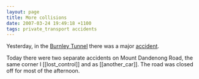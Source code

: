 ```yaml
---
layout: page
title: More collisions
date: 2007-03-24 19:49:18 +1100
tags: private_transport accidents
---
```


Yesterday, in the <a href="http://en.wikipedia.org/wiki/Burnley_Tunnel">Burnley Tunnel</a> there was a major <a href="http://www.news.com.au/story/0,23599,21438714-1243,00.html">accident</a>.

Today there were two separate accidents on Mount Dandenong Road, the same corner I [[lost_control]] and as [[another_car]]. The road was closed off for most of the afternoon.
